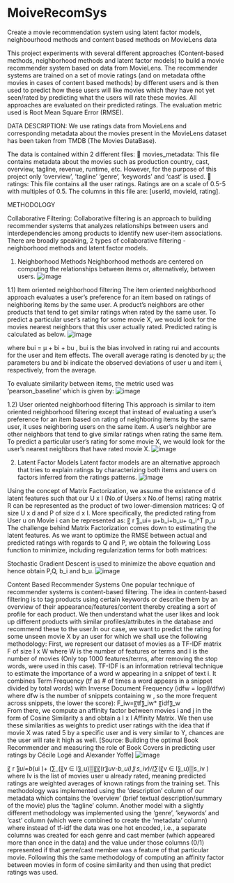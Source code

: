 # MoiveRecomSys
Create a movie recommendation system using latent factor models, neighbourhood methods and content based methods on MovieLens data

This project experiments with several different approaches (Content-based methods, neighborhood methods and latent factor models) to build a movie recommender system based on data from MovieLens. The recommender systems are trained on a set of movie ratings (and on metadata ofthe movies in cases of content based methods) by different users and is then used to predict how these users will like movies which they have not yet seen/rated by predicting what the users will rate these movies. All approaches are evaluated on their predicted ratings. The evaluation metric used is Root Mean Square Error (RMSE).

DATA DESCRIPTION:
We use ratings data from MovieLens and corresponding metadata about the movies present in the MovieLens dataset has been taken from TMDB (The Movies DataBase).

The data is contained within 2 different files:
 movies_metadata: This file contains metadata about the movies such as production country, cast, overview, tagline, revenue, runtime, etc. However, for the purpose of this project only ‘overview’, ’tagline’ ‘genre’, ’keywords’ and ‘cast’ is used.
 ratings: This file contains all the user ratings. Ratings are on a scale of 0.5-5 with multiples of 0.5. The columns in this file are: [userId, movieId, rating].

METHODOLOGY

Collaborative Filtering:
Collaborative filtering is an approach to building recommender systems that analyzes relationships between users and interdependencies among products to identify new user-item associations. There are broadly speaking, 2 types of collaborative filtering - neighborhood methods and latent factor models.

1) Neighborhood Methods
Neighborhood methods are centered on computing the relationships between items or, alternatively, between users.
![image](https://user-images.githubusercontent.com/59964344/138456863-904221cc-e12a-4083-a1fb-abc73a7071a6.png)


1.1) Item oriented neighborhood filtering
The item oriented neighborhood approach evaluates a user’s preference for an item based on ratings of neighboring items by the same user. A product’s neighbors are other products that tend to get similar ratings when rated by the same user. To predict a particular user’s rating for some movie X, we would look for the movies nearest neighbors that this user actually rated. Predicted rating is calculated as below.
![image](https://user-images.githubusercontent.com/59964344/138456923-cd9ebf64-a488-459c-8a4e-73cc467f2d11.png)

where bui = μ + bi + bu , bui is the bias involved in rating rui and accounts for the user and item effects. The overall average rating is denoted by μ; the parameters bu and bi indicate the observed deviations of user u and item i, respectively, from the average.

To evaluate similarity between items, the metric used was ‘pearson_baseline’ which is given by:
![image](https://user-images.githubusercontent.com/59964344/138456997-825d5195-fd91-4d77-87c6-04721a65373d.png)

1.2)	User oriented neighborhood filtering 
This approach is similar to item oriented neighborhood filtering except that instead of evaluating a user’s preference for an item based on rating of neighboring items by the same user, it uses neighboring users on the same item. A user’s neighbor are other neighbors that tend to give similar ratings when rating the same item. To predict a particular user’s rating for some movie X, we would look for the user’s nearest neighbors that have rated movie X. 
![image](https://user-images.githubusercontent.com/59964344/138457046-baab15b3-a804-4bac-a27e-723ae21aaaed.png)

2) Latent Factor Models 
Latent factor models are an alternative approach that tries to explain ratings by characterizing both items and users on factors inferred from the ratings patterns.
![image](https://user-images.githubusercontent.com/59964344/138457091-b2d07957-a496-48e6-968a-ba9f8e553e9f.png)

Using the concept of Matrix Factorization, we assume the existence of d latent features such that our U x I (No.of Users x No.of Items) rating matrix R can be represented as the product of two lower-dimension matrices: Q of size U x d and P of size d x I. More specifically, the predicted rating from User u on Movie i can be represented as:
〖 r ̂〗_ui= μ+b_i+b_u+ q_i^T p_u
	The challenge behind Matrix Factorization comes down to estimating the latent features. As we want to optimize the RMSE between actual and predicted ratings with regards to Q and P, we obtain the following Loss function to minimize, including regularization terms for both matrices:

Stochastic Gradient Descent is used to minimize the above equation and hence obtain P,Q, b_i  and b_u.
![image](https://user-images.githubusercontent.com/59964344/138457123-40295377-3734-4ab8-817f-fd5e406f5394.png)

Content Based Recommender Systems
One popular technique of recommender systems is content-based filtering. The idea in content-based filtering is to tag products using certain keywords or describe them by an overview of their appearance/features/content thereby creating a sort of profile for each product. We then understand what the user likes and look up different products with similar profiles/attributes in the database and recommend these to the user.In our case, we want to predict the rating for some unseen movie X by an user for which we shall use the following methodology:
First, we represent our dataset of movies as a TF-IDF matrix F of size I x W where W is the number of features or terms and I is the number of movies (Only top 1000 features/terms, after removing the stop words, were used in this case). 
TF-IDF is an information retrieval technique to estimate the importance of a word w appearing in a snippet of text i. It combines Term Frequency (tf as # of times a word appears in a snippet divided by total words) with Inverse Document Frequency (idfw = log(I/dfw) where dfw is the number of snippets containing w , so the more frequent across snippets, the lower the score): 
F_iw=〖tf〗_iw* 〖idf〗_w  
From there, we compute an affinity factor between movies i and j in the form of Cosine Similarity s and obtain a I x I Affinity Matrix. We then use these similarities as weights to predict user ratings with the idea that if movie X was rated 5 by a specific user and is very similar to Y, chances are the user will rate it high as well. [Source: Building the optimal Book Recommender and measuring the role of Book Covers in predicting user ratings by Cécile Logé and Alexander Yoffe]
![image](https://user-images.githubusercontent.com/59964344/138457168-d95c2d28-9a32-4059-bf63-e52546d6eea3.png)

〖 r ̂〗_ui=b_(ui )+  (∑_(〖v ∈ I〗_u)▒〖〖(r〗_uv-b_ui)〗 s_iv)/(∑_(〖v ∈ I〗_u)▒s_iv )
where Iv is the list of movies user u already rated, meaning predicted ratings are weighted averages of known ratings from the training set.
This methodology was implemented using the ‘description’ column of our metadata which contains the ‘overview’ (brief textual description/summary of the movie) plus the ‘tagline’ column. Another model with a slightly different methodology was implemented using the ‘genre’, ’keywords’ and ‘cast’ column (which were combined to create the ‘metadata’ column) where instead of tf-idf the data was one hot encoded, i.e., a separate columns was created for each genre and cast member (which appeared more than once in the data) and the value under those columns (0/1) represented if that genre/cast member was a feature of that particular movie. Following this the same methodology of computing an affinity factor between movies in form of cosine similarity and then using that predict ratings was used.
